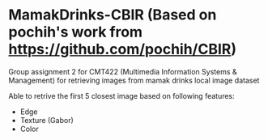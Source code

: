 # MamakDrinks-CBIR (Based on pochih's work from https://github.com/pochih/CBIR)
Group assignment 2 for CMT422 (Multimedia Information Systems &amp; Management) for retrieving images from mamak drinks local image dataset

Able to retrive the first 5 closest image based on following features:
- Edge
- Texture (Gabor)
- Color
